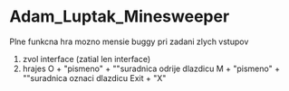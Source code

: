 # Adam_Luptak_Minesweeper


Plne funkcna hra mozno mensie buggy pri zadani zlych vstupov

1. zvol interface (zatial len interface)
2. hrajes O + "pismeno" + ""suradnica odrije dlazdicu
          M + "pismeno" + ""suradnica oznaci dlazdicu
          Exit + "X"
